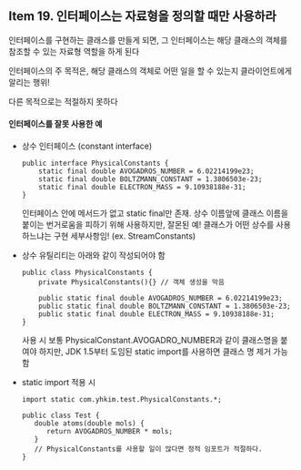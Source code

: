 ## Item 19. 인터페이스는 자료형을 정의할 때만 사용하라

인터페이스를 구현하는 클래스를 만들게 되면, 그 인터페이스는 해당 클래스의 객체를 참조할 수 있는 자료형 역할을 하게 된다

인터페이스의 주 목적은, 해당 클래스의 객체로 어떤 일을 할 수 있는지 클라이언트에게 알리는 행위!

다른 목적으로는 적절하지 못하다

#### 인터페이스를 잘못 사용한 예

* 상수 인터페이스 \(constant interface\)

  ```
  public interface PhysicalConstants {
      static final double AVOGADROS_NUMBER = 6.02214199e23;
      static final double BOLTZMANN_CONSTANT = 1.3806503e-23;
      static final double ELECTRON_MASS = 9.10938188e-31;
  }
  ```

  인터페이스 안에 메서드가 없고 static final만 존재. 상수 이름앞에 클래스 이름을 붙이는 번거로움을 피하기 위해 사용하지만, 잘몬된 예!           클래스가 어떤 상수를 사용하느냐는 구현 세부사항임!  \(ex. StreamConstants\)

* 상수 유틸리티는 아래와 같이 작성되어야 함

  ```
  public class PhysicalConstants {
      private PhysicalConstants(){} // 객체 생성을 막음

      public static final double AVOGADROS_NUMBER = 6.02214199e23;
      public static final double BOLTZMANN_CONSTANT = 1.3806503e-23;
      public static final double ELECTRON_MASS = 9.10938188e-31;
  }
  ```

  사용 시 보통 PhysicalConstant.AVOGADRO\_NUMBER과 같이 클래스명을 붙여야 하지만, JDK 1.5부터 도임된 static import를 사용하면 클래스 명 제거 가능함

* static import 적용 시

  ```
  import static com.yhkim.test.PhysicalConstants.*;

  public class Test {
     double atoms(double mols) {
        return AVOGADROS_NUMBER * mols;
     }
     // PhysicalConstants를 사용할 일이 많다면 정적 임포트가 적절하다.
  }
  ```



